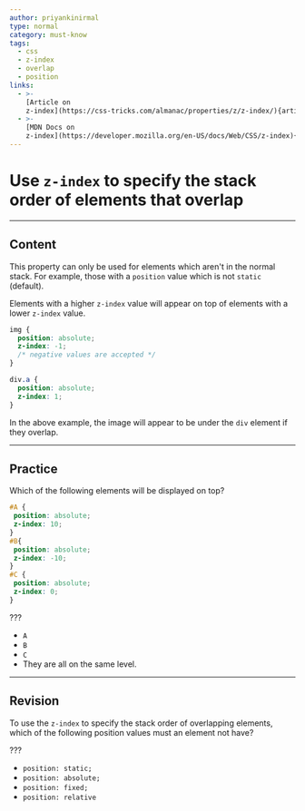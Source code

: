 ```yaml
---
author: priyankinirmal
type: normal
category: must-know
tags:
  - css
  - z-index
  - overlap
  - position
links:
  - >-
    [Article on
    z-index](https://css-tricks.com/almanac/properties/z/z-index/){article}
  - >-
    [MDN Docs on
    z-index](https://developer.mozilla.org/en-US/docs/Web/CSS/z-index){documentation}
---
```


# Use `z-index` to specify the stack order of elements that overlap


---

## Content

This property can only be used for elements which aren't in the normal stack. For example, those with a `position` value which is not `static` (default).

Elements with a higher `z-index` value will appear on top of elements with a lower `z-index` value.

```css
img {
  position: absolute;
  z-index: -1;
  /* negative values are accepted */
}

div.a {
  position: absolute;
  z-index: 1;
}
```

In the above example, the image will appear to be under the `div` element if they overlap.


---

## Practice

Which of the following elements will be displayed on top?

```css
#A {
 position: absolute;
 z-index: 10;
}
#B{
 position: absolute;  
 z-index: -10;
}
#C {
 position: absolute;
 z-index: 0;
}
```

???

- `A`
- `B`
- `C`
- They are all on the same level.


---

## Revision

To use the `z-index` to specify the stack order of overlapping elements, which of the following position values must an element not have?

???

- `position: static;`
- `position: absolute;`
- `position: fixed;`
- `position: relative`
